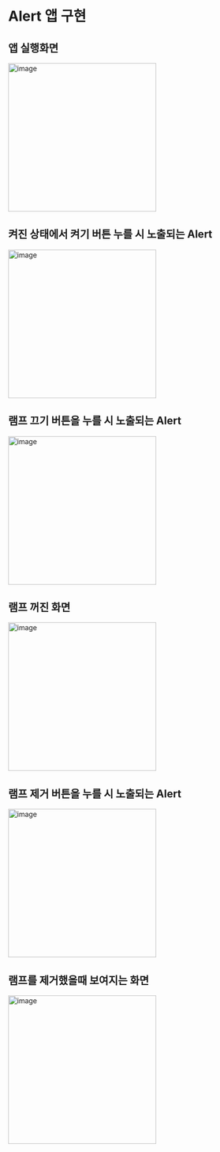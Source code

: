 # Alert 앱 구현
## 앱 실행화면
<img width="300" alt="image" src="https://user-images.githubusercontent.com/45344633/77295525-76a78c00-6d29-11ea-9f28-d13cf6e2d48d.png">

## 켜진 상태에서 켜기 버튼 누를 시 노출되는 Alert
<img width="300" alt="image" src="https://user-images.githubusercontent.com/45344633/77295685-c1290880-6d29-11ea-92b2-4eebdafda2c0.png">

## 램프 끄기 버튼을 누를 시 노출되는 Alert
<img width="300" alt="image" src="https://user-images.githubusercontent.com/45344633/77295737-d3a34200-6d29-11ea-899c-e066ca078f0b.png">

## 램프 꺼진 화면
<img width="300" alt="image" src="https://user-images.githubusercontent.com/45344633/77295793-e61d7b80-6d29-11ea-87cd-cc8af2a3b940.png">

## 램프 제거 버튼을 누를 시 노출되는 Alert
<img width="300" alt="image" src="https://user-images.githubusercontent.com/45344633/77295859-fdf4ff80-6d29-11ea-8b18-dad002ab5d41.png">

## 램프를 제거했을때 보여지는 화면
<img width="300" alt="image" src="https://user-images.githubusercontent.com/45344633/77295933-1c5afb00-6d2a-11ea-9364-fc641e5027d3.png">